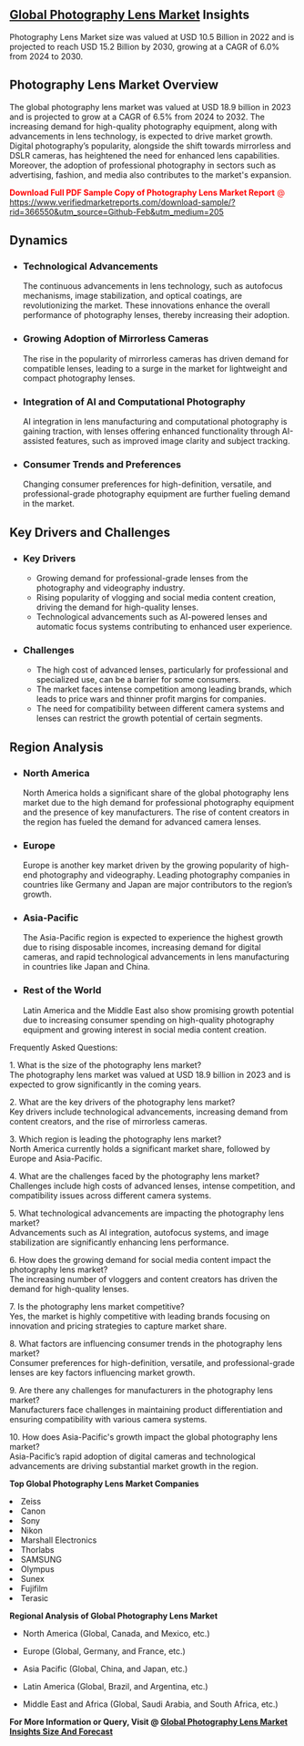 <h2><a href="https://www.verifiedmarketreports.com/download-sample/?rid=366550&amp;utm_source=Github&amp;utm_medium=205" target="_blank">Global Photography Lens Market</a> Insights</h2><p>Photography Lens Market size was valued at USD 10.5 Billion in 2022 and is projected to reach USD 15.2 Billion by 2030, growing at a CAGR of 6.0% from 2024 to 2030.</p><p> <h2>Photography Lens Market Overview</h2> <p>The global photography lens market was valued at USD 18.9 billion in 2023 and is projected to grow at a CAGR of 6.5% from 2024 to 2032. The increasing demand for high-quality photography equipment, along with advancements in lens technology, is expected to drive market growth. Digital photography’s popularity, alongside the shift towards mirrorless and DSLR cameras, has heightened the need for enhanced lens capabilities. Moreover, the adoption of professional photography in sectors such as advertising, fashion, and media also contributes to the market's expansion.</p> <p><p><span class=""><span style="color: #ff0000;"><strong>Download Full PDF Sample Copy of Photography Lens Market Report</strong> @ </span><a href="https://www.verifiedmarketreports.com/download-sample/?rid=366550&amp;utm_source=Github-Feb&amp;utm_medium=205" target="_blank">https://www.verifiedmarketreports.com/download-sample/?rid=366550&amp;utm_source=Github-Feb&amp;utm_medium=205</a></span></p></p> <h2>Dynamics</h2> <ul> <li><h3>Technological Advancements</h3> The continuous advancements in lens technology, such as autofocus mechanisms, image stabilization, and optical coatings, are revolutionizing the market. These innovations enhance the overall performance of photography lenses, thereby increasing their adoption.</li> <li><h3>Growing Adoption of Mirrorless Cameras</h3> The rise in the popularity of mirrorless cameras has driven demand for compatible lenses, leading to a surge in the market for lightweight and compact photography lenses.</li> <li><h3>Integration of AI and Computational Photography</h3> AI integration in lens manufacturing and computational photography is gaining traction, with lenses offering enhanced functionality through AI-assisted features, such as improved image clarity and subject tracking.</li> <li><h3>Consumer Trends and Preferences</h3> Changing consumer preferences for high-definition, versatile, and professional-grade photography equipment are further fueling demand in the market.</li> </ul> <h2>Key Drivers and Challenges</h2> <ul> <li><h3>Key Drivers</h3> <ul> <li>Growing demand for professional-grade lenses from the photography and videography industry.</li> <li>Rising popularity of vlogging and social media content creation, driving the demand for high-quality lenses.</li> <li>Technological advancements such as AI-powered lenses and automatic focus systems contributing to enhanced user experience.</li> </ul> </li> <li><h3>Challenges</h3> <ul> <li>The high cost of advanced lenses, particularly for professional and specialized use, can be a barrier for some consumers.</li> <li>The market faces intense competition among leading brands, which leads to price wars and thinner profit margins for companies.</li> <li>The need for compatibility between different camera systems and lenses can restrict the growth potential of certain segments.</li> </ul> </li> </ul> <h2>Region Analysis</h2> <ul> <li><h3>North America</h3> North America holds a significant share of the global photography lens market due to the high demand for professional photography equipment and the presence of key manufacturers. The rise of content creators in the region has fueled the demand for advanced camera lenses.</li> <li><h3>Europe</h3> Europe is another key market driven by the growing popularity of high-end photography and videography. Leading photography companies in countries like Germany and Japan are major contributors to the region’s growth.</li> <li><h3>Asia-Pacific</h3> The Asia-Pacific region is expected to experience the highest growth due to rising disposable incomes, increasing demand for digital cameras, and rapid technological advancements in lens manufacturing in countries like Japan and China.</li> <li><h3>Rest of the World</h3> Latin America and the Middle East also show promising growth potential due to increasing consumer spending on high-quality photography equipment and growing interest in social media content creation.</li> </ul> <p>Frequently Asked Questions:</p> <p>1. What is the size of the photography lens market? <br> The photography lens market was valued at USD 18.9 billion in 2023 and is expected to grow significantly in the coming years.</p> <p>2. What are the key drivers of the photography lens market? <br> Key drivers include technological advancements, increasing demand from content creators, and the rise of mirrorless cameras.</p> <p>3. Which region is leading the photography lens market? <br> North America currently holds a significant market share, followed by Europe and Asia-Pacific.</p> <p>4. What are the challenges faced by the photography lens market? <br> Challenges include high costs of advanced lenses, intense competition, and compatibility issues across different camera systems.</p> <p>5. What technological advancements are impacting the photography lens market? <br> Advancements such as AI integration, autofocus systems, and image stabilization are significantly enhancing lens performance.</p> <p>6. How does the growing demand for social media content impact the photography lens market? <br> The increasing number of vloggers and content creators has driven the demand for high-quality lenses.</p> <p>7. Is the photography lens market competitive? <br> Yes, the market is highly competitive with leading brands focusing on innovation and pricing strategies to capture market share.</p> <p>8. What factors are influencing consumer trends in the photography lens market? <br> Consumer preferences for high-definition, versatile, and professional-grade lenses are key factors influencing market growth.</p> <p>9. Are there any challenges for manufacturers in the photography lens market? <br> Manufacturers face challenges in maintaining product differentiation and ensuring compatibility with various camera systems.</p> <p>10. How does Asia-Pacific's growth impact the global photography lens market? <br> Asia-Pacific’s rapid adoption of digital cameras and technological advancements are driving substantial market growth in the region.</p> </p><p><strong>Top Global Photography Lens Market Companies</strong></p><div data-test-id=""><p><li>Zeiss</li><li> Canon</li><li> Sony</li><li> Nikon</li><li> Marshall Electronics</li><li> Thorlabs</li><li> SAMSUNG</li><li> Olympus</li><li> Sunex</li><li> Fujifilm</li><li> Terasic</li></p><div><strong>Regional Analysis of&nbsp;Global Photography Lens Market</strong></div><ul><li dir="ltr"><p dir="ltr">North America&nbsp;(Global, Canada, and Mexico, etc.)</p></li><li dir="ltr"><p dir="ltr">Europe (Global, Germany, and France, etc.)</p></li><li dir="ltr"><p dir="ltr">Asia Pacific&nbsp;(Global, China, and Japan, etc.)</p></li><li dir="ltr"><p dir="ltr">Latin America&nbsp;(Global, Brazil, and Argentina, etc.)</p></li><li dir="ltr">Middle East and Africa&nbsp;(Global, Saudi Arabia, and South Africa, etc.)</li></ul><p><strong>For More Information or Query, Visit @&nbsp;</strong><strong><a href="https://www.verifiedmarketreports.com/product/photography-lens-market/?utm_source=Github&amp;utm_medium=205" target="_blank">Global Photography Lens Market Insights Size And Forecast</a></strong></p></div>
